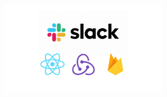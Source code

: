 ![image](https://raw.githubusercontent.com/MassiiNechiche/Slack-clone_React_Redux_Firebase-hooks_GoogleAuth/main/slack-clone.png) 
